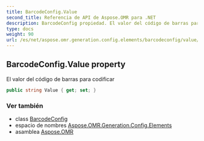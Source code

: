 ```yaml
---
title: BarcodeConfig.Value
second_title: Referencia de API de Aspose.OMR para .NET
description: BarcodeConfig propiedad. El valor del código de barras para codificar
type: docs
weight: 90
url: /es/net/aspose.omr.generation.config.elements/barcodeconfig/value/
---
```

## BarcodeConfig.Value property

El valor del código de barras para codificar

```csharp
public string Value { get; set; }
```

### Ver también

* class [BarcodeConfig](../)
* espacio de nombres [Aspose.OMR.Generation.Config.Elements](../../barcodeconfig/)
* asamblea [Aspose.OMR](../../../)


